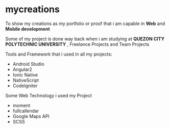 # mycreations
To show my creations as my portfolio or proof that i am capable in <b>Web</b> and <b>Mobile development</b>

Some of my project is done way back when i am studying at <b>QUEZON CITY POLYTECHNIC UNIVERSITY</b> , Freelance Projects and Team Projects

<span>Tools and Framework that i used in all my projects:</span>
  <ul>
    <li>Android Studio</li>
    <li>Angular2</li>
    <li>Ionic Native</li>
    <li>NativeScript</li>
    <li>CodeIgniter</li>
  </ul>
  
  <span>Some Web Technology i used my Project</span>
  <ul>
    <li>moment</li>
    <li>fullcallendar</li>
    <li>Google Maps API</li> 
    <li>SCSS</li> 
  </ul>

 
